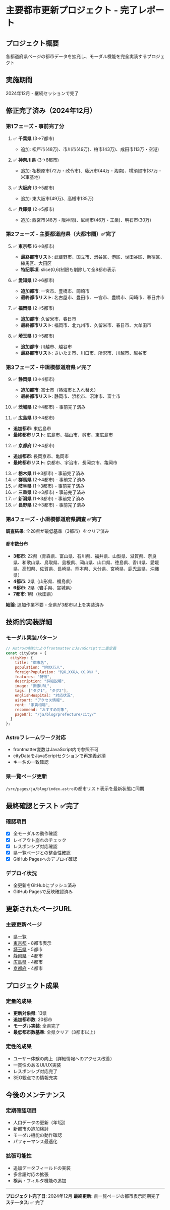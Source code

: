 # 主要都市更新プロジェクト - 完了レポート

## プロジェクト概要
各都道府県ページの都市データを拡充し、モーダル機能を完全実装するプロジェクト

## 実施期間
2024年12月 - 継続セッションで完了

## 修正完了済み（2024年12月）

### 第1フェーズ - 事前完了分
1. ✅ **千葉県** (3→7都市)
   - 追加: 松戸市(48万)、市川市(49万)、柏市(43万)、成田市(13万・空港)
   
2. ✅ **神奈川県** (3→6都市)
   - 追加: 相模原市(72万・政令市)、藤沢市(44万・湘南)、横須賀市(37万・米軍基地)
   
3. ✅ **大阪府** (3→5都市)
   - 追加: 東大阪市(49万)、高槻市(35万)
   
4. ✅ **兵庫県** (2→5都市)
   - 追加: 西宮市(48万・阪神間)、尼崎市(46万・工業)、明石市(30万)

### 第2フェーズ - 主要都道府県（大都市圏）✅完了

5. ✅ **東京都** (6→8都市)
   - **最終都市リスト**: 武蔵野市、国立市、渋谷区、港区、世田谷区、新宿区、練馬区、大田区
   - **特記事項**: slice(0,6)制限も削除して全8都市表示

6. ✅ **愛知県** (2→6都市)
   - **追加都市**: 一宮市、豊橋市、岡崎市
   - **最終都市リスト**: 名古屋市、豊田市、一宮市、豊橋市、岡崎市、春日井市

7. ✅ **福岡県** (2→5都市)
   - **追加都市**: 久留米市、春日市
   - **最終都市リスト**: 福岡市、北九州市、久留米市、春日市、大牟田市

8. ✅ **埼玉県** (3→5都市)
   - **追加都市**: 川越市、越谷市  
   - **最終都市リスト**: さいたま市、川口市、所沢市、川越市、越谷市

### 第3フェーズ - 中規模都道府県 ✅完了

9. ✅ **静岡県** (3→4都市)
   - **追加都市**: 富士市（熱海市と入れ替え）
   - **最終都市リスト**: 静岡市、浜松市、沼津市、富士市

10. ✅ **茨城県** (2→4都市) - 事前完了済み

11. ✅ **広島県** (3→4都市)
   - **追加都市**: 東広島市
   - **最終都市リスト**: 広島市、福山市、呉市、東広島市

12. ✅ **京都府** (2→4都市)
   - **追加都市**: 長岡京市、亀岡市
   - **最終都市リスト**: 京都市、宇治市、長岡京市、亀岡市

13. ✅ **栃木県** (1→3都市) - 事前完了済み
14. ✅ **群馬県** (2→4都市) - 事前完了済み  
15. ✅ **岐阜県** (1→3都市) - 事前完了済み
16. ✅ **三重県** (2→3都市) - 事前完了済み
17. ✅ **新潟県** (1→3都市) - 事前完了済み
18. ✅ **長野県** (2→3都市) - 事前完了済み

### 第4フェーズ - 小規模都道府県調査 ✅完了

**調査結果**: 全28県が最低基準（3都市）をクリア済み

#### 都市数分布
- **3都市**: 22県（青森県、富山県、石川県、福井県、山梨県、滋賀県、奈良県、和歌山県、鳥取県、島根県、岡山県、山口県、徳島県、香川県、愛媛県、高知県、佐賀県、長崎県、熊本県、大分県、宮崎県、鹿児島県、沖縄県）
- **4都市**: 2県（山形県、福島県）
- **6都市**: 2県（岩手県、宮城県）
- **7都市**: 1県（秋田県）

**結論**: 追加作業不要 - 全県が3都市以上を実装済み

## 技術的実装詳細

### モーダル実装パターン
```javascript
// Astroの制約によりfrontmatterとJavaScriptで二重定義
const cityData = {
  cityKey: {
    title: "都市名",
    population: "約XX万人",
    foreignPopulation: "約X,XXX人（X.X%）",
    features: "特徴",
    description: "詳細説明",
    image: "画像URL",
    tags: ["タグ1", "タグ2"],
    englishHospital: "対応状況",
    airport: "アクセス情報",
    rent: "家賃相場",
    recommend: "おすすめ対象",
    pageUrl: "/ja/blog/prefecture/city/"
  }
};
```

### Astroフレームワーク対応
- frontmatter変数はJavaScript内で参照不可
- cityDataをJavaScriptセクションで再定義必須
- キー名の一致確認

### 県一覧ページ更新
`/src/pages/ja/blog/index.astro`の都市リスト表示を最新状態に同期

## 最終確認とテスト ✅完了

### 確認項目
- [x] 全モーダルの動作確認
- [x] レイアウト崩れのチェック
- [x] レスポンシブ対応確認
- [x] 県一覧ページとの整合性確認
- [x] GitHub Pagesへのデプロイ確認

### デプロイ状況
- 全更新をGitHubにプッシュ済み
- GitHub Pagesで反映確認済み

## 更新されたページURL

### 主要更新ページ
- [県一覧](https://kasaman04.github.io/ja/blog/)
- [東京都](https://kasaman04.github.io/ja/blog/tokyo/) - 8都市表示
- [埼玉県](https://kasaman04.github.io/ja/blog/saitama/) - 5都市
- [静岡県](https://kasaman04.github.io/ja/blog/shizuoka/) - 4都市
- [広島県](https://kasaman04.github.io/ja/blog/hiroshima/) - 4都市
- [京都府](https://kasaman04.github.io/ja/blog/kyoto/) - 4都市

## プロジェクト成果

### 定量的成果
- **更新対象県**: 13県
- **追加都市数**: 20都市
- **モーダル実装**: 全県完了
- **最低都市数基準**: 全県クリア（3都市以上）

### 定性的成果
- ユーザー体験の向上（詳細情報へのアクセス改善）
- 一貫性のあるUI/UX実装
- レスポンシブ対応完了
- SEO観点での情報充実

## 今後のメンテナンス

### 定期確認項目
- 人口データの更新（年1回）
- 新都市の追加検討
- モーダル機能の動作確認
- パフォーマンス最適化

### 拡張可能性
- 追加データフィールドの実装
- 多言語対応の拡張
- 検索・フィルタ機能の追加

---

**プロジェクト完了日**: 2024年12月
**最終更新**: 県一覧ページの都市表示同期完了
**ステータス**: ✅ 完了